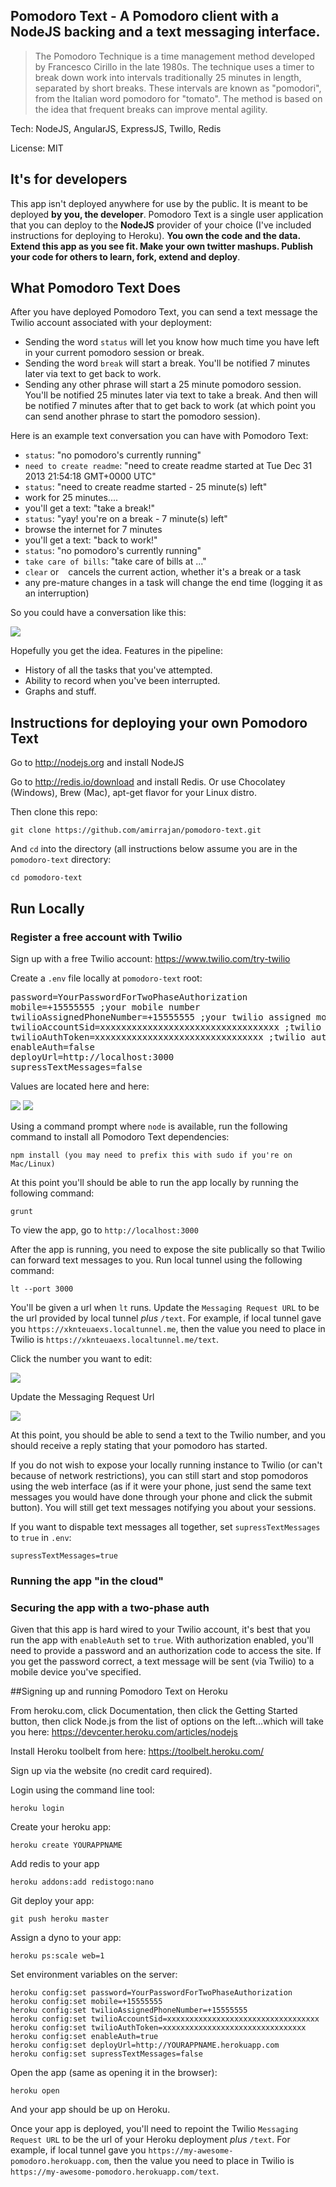 ## Pomodoro Text - A Pomodoro client with a NodeJS backing and a text messaging interface.

>The Pomodoro Technique is a time management method developed by Francesco Cirillo in the late 1980s. The technique uses a timer to break down work into intervals traditionally 25 minutes in length, separated by short breaks. These intervals are known as "pomodori", from the Italian word pomodoro for "tomato". The method is based on the idea that frequent breaks can improve mental agility.

Tech: NodeJS, AngularJS, ExpressJS, Twillo, Redis

License: MIT

## It's for developers

This app isn't deployed anywhere for use by the public. It is meant to be deployed **by you, the developer**. Pomodoro Text is a single user application that you can deploy to the **NodeJS** provider of your choice (I've included instructions for deploying to Heroku). **You own the code and the data. Extend this app as you see fit. Make your own twitter mashups. Publish your code for others to learn, fork, extend and deploy**.

## What Pomodoro Text Does 

After you have deployed Pomodoro Text, you can send a text message the Twilio account associated with your deployment:

- Sending the word `status` will let you know how much time you have left in your current pomodoro session or break.
- Sending the word `break` will start a break. You'll be notified 7 minutes later via text to get back to work.
- Sending any other phrase will start a 25 minute pomodoro session. You'll be notified 25 minutes later via text to take a break. And then will be notified 7 minutes after that to get back to work (at which point you can send another phrase to start the pomodoro session).

Here is an example text conversation you can have with Pomodoro Text:

- `status`: "no pomodoro's currently running"
- `need to create readme`: "need to create readme started at Tue Dec 31 2013 21:54:18 GMT+0000 UTC"
- `status`: "need to create readme started - 25 minute(s) left"
- work for 25 minutes....
- you'll get a text: "take a break!"
- `status`: "yay! you're on a break - 7 minute(s) left"
- browse the internet for 7 minutes
- you'll get a text: "back to work!"
- `status`: "no pomodoro's currently running"
- `take care of bills`: "take care of bills at ..." 
- `clear` or ` ` cancels the current action, whether it's a break or a task
- any pre-mature changes in a task will change the end time (logging it as an interruption)

So you could have a conversation like this:

<img src="phoneScreenshot.png" />

Hopefully you get the idea. Features in the pipeline:

- History of all the tasks that you've attempted.
- Ability to record when you've been interrupted.
- Graphs and stuff.

## Instructions for deploying your own Pomodoro Text

Go to http://nodejs.org and install NodeJS

Go to http://redis.io/download and install Redis. Or use Chocolatey (Windows), Brew (Mac), apt-get flavor for your Linux distro.

Then clone this repo:

    git clone https://github.com/amirrajan/pomodoro-text.git

And `cd` into the directory (all instructions below assume you are in the `pomodoro-text` directory:

    cd pomodoro-text

## Run Locally

### Register a free account with Twilio

Sign up with a free Twilio account: https://www.twilio.com/try-twilio

Create a `.env` file locally at `pomodoro-text` root:

<pre>
password=YourPasswordForTwoPhaseAuthorization
mobile=+15555555 ;your mobile number
twilioAssignedPhoneNumber=+15555555 ;your twilio assigned mobile number
twilioAccountSid=xxxxxxxxxxxxxxxxxxxxxxxxxxxxxxxxxx ;twilio account sid (see screenshots)
twilioAuthToken=xxxxxxxxxxxxxxxxxxxxxxxxxxxxxxxx ;twilio auth token (see screeshots)
enableAuth=false
deployUrl=http://localhost:3000
supressTextMessages=false
</pre>

Values are located here and here:

<img src="twilio-app-settings.png" />

<img src="twilio-app-settings-2.png" />

Using a command prompt where `node` is available, run the following command to install all Pomodoro Text dependencies:

    npm install (you may need to prefix this with sudo if you're on Mac/Linux)

At this point you'll should be able to run the app locally by running the following command:

    grunt

To view the app, go to `http://localhost:3000`

After the app is running, you need to expose the site publically so that Twilio can forward text messages to you. Run local tunnel using the following command:

    lt --port 3000

You'll be given a url when `lt` runs. Update the `Messaging Request URL` to be the url provided by local tunnel _plus_ `/text`. For example, if local tunnel gave you `https://xknteuaexs.localtunnel.me`, then the value you need to place in Twilio is `https://xknteuaexs.localtunnel.me/text`.

Click the number you want to edit:

<img src="twilio-app-settings-3.png" />

Update the Messaging Request Url

<img src="twilio-app-settings-4.png" />

At this point, you should be able to send a text to the Twilio number, and you should receive a reply stating that your pomodoro has started.

If you do not wish to expose your locally running instance to Twilio (or can't because of network restrictions), you can still start and stop pomodoros using the web interface (as if it were your phone, just send the same text messages you would have done through your phone and click the submit button). You will still get text messages notifying you about your sessions.

If you want to dispable text messages all together, set `supressTextMessages` to `true` in `.env`:

    supressTextMessages=true

### Running the app "in the cloud" 

### Securing the app with a two-phase auth

Given that this app is hard wired to your Twilio account, it's best that you run the app with `enableAuth` set to `true`. With authorization enabled, you'll need to provide a password and an authorization code to access the site. If you get the password correct, a text message will be sent (via Twilio) to a mobile device you've specified.

##Signing up and running Pomodoro Text on Heroku

From heroku.com, click Documentation, then click the Getting Started button, then click Node.js from the list of options on the left...which will take you here: https://devcenter.heroku.com/articles/nodejs 

Install Heroku toolbelt from here: https://toolbelt.heroku.com/

Sign up via the website (no credit card required).

Login using the command line tool:

    heroku login

Create your heroku app:

    heroku create YOURAPPNAME

Add redis to your app

    heroku addons:add redistogo:nano

Git deploy your app:

    git push heroku master

Assign a dyno to your app:

    heroku ps:scale web=1

Set environment variables on the server:

    heroku config:set password=YourPasswordForTwoPhaseAuthorization
    heroku config:set mobile=+15555555
    heroku config:set twilioAssignedPhoneNumber=+15555555
    heroku config:set twilioAccountSid=xxxxxxxxxxxxxxxxxxxxxxxxxxxxxxxxxx
    heroku config:set twilioAuthToken=xxxxxxxxxxxxxxxxxxxxxxxxxxxxxxxx
    heroku config:set enableAuth=true
    heroku config:set deployUrl=http://YOURAPPNAME.herokuapp.com
    heroku config:set supressTextMessages=false

Open the app (same as opening it in the browser):

    heroku open

And your app should be up on Heroku.

Once your app is deployed, you'll need to repoint the Twilio `Messaging Request URL` to be the url of your Heroku deployment _plus_ `/text`. For example, if local tunnel gave you `https://my-awesome-pomodoro.herokuapp.com`, then the value you need to place in Twilio is `https://my-awesome-pomodoro.herokuapp.com/text`.
